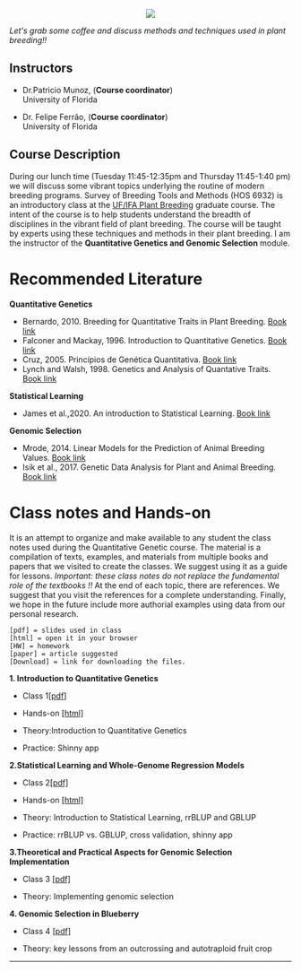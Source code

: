 <p align="center">
  <img  src="./tmp.png" />
</p>

*Let's grab some coffee and discuss methods and techniques used in plant breeding!!* 

## Instructors

- Dr.Patricio Munoz, (**Course coordinator**)\
University of Florida

- Dr. Felipe Ferrão, (**Course coordinator**)\
University of Florida

## Course Description

During our lunch time (Tuesday 11:45-12:35pm and Thursday 11:45-1:40 pm) we will discuss some vibrant topics underlying the routine of modern breeding programs. Survey of Breeding Tools and Methods (HOS 6932) is an introductory class at the [UF/IFA Plant Breeding](https://programs.ifas.ufl.edu/plant-breeding/graduate-program/) graduate course. The intent of the course is to help students understand the breadth of disciplines in the vibrant field of plant breeding. The course will be taught by experts using these techniques and methods in their plant breeding. I am the instructor of the **Quantitative Genetics and Genomic Selection** module.  

# Recommended Literature

**Quantitative Genetics**

- Bernardo, 2010. Breeding for Quantitative Traits in Plant Breeding. [Book link](http://stemmapress.com/)
- Falconer and Mackay, 1996. Introduction to Quantitative Genetics.
[Book link](https://www.amazon.com/Introduction-Quantitative-Genetics-Douglas-Falconer/dp/0582243025)
- Cruz, 2005. Princípios de Genética Quantitativa. [Book link](https://www.editoraufv.com.br/produto/principios-de-genetica-quantitativa/1109015)
- Lynch and Walsh, 1998. Genetics and Analysis of Quantative Traits. [Book link](https://www.amazon.com/Genetics-Analysis-Quantitative-Traits-Michael/dp/0878934812)

**Statistical Learning**

- James et al.,2020. An introduction to Statistical Learning. [Book link](https://www.statlearning.com/) 

**Genomic Selection**

- Mrode, 2014. Linear Models for the Prediction of Animal Breeding Values. [Book link](https://www.amazon.com/Linear-Models-Prediction-Animal-Breeding/dp/1845939816)
- Isik et al., 2017. Genetic Data Analysis for Plant and Animal Breeding. [Book link](https://www.springer.com/gp/book/9783319551753)

# Class notes and Hands-on

It is an attempt to organize and make available to any student the class notes used during the Quantitative Genetic course. The material is a compilation of texts, examples, and materials from multiple books and papers that we visited to create the classes. We suggest using it as a guide for lessons. *Important: these class notes do not replace the fundamental role of the textbooks !!* At the end of each topic, there are references. We suggest that you visit the references for a complete understanding. Finally, we hope in the future include more authorial examples using data from our personal research.




```
[pdf] = slides used in class
[html] = open it in your browser
[HW] = homework
[paper] = article suggested
[Download] = link for downloading the files. 
```
**1. Introduction to Quantitative Genetics** 

- Class 1[[pdf]](https://github.com/lfelipe-ferrao/lfelipe-ferrao.github.io/blob/master/class/survey/Introduction_2022.pdf)
- Hands-on [[html]](https://htmlpreview.github.io/?https://github.com/lfelipe-ferrao/lfelipe-ferrao.github.io/blob/master/class/survey/1.Introduction.html)

- Theory:Introduction to Quantitative Genetics
- Practice: Shinny app

**2.Statistical Learning and Whole-Genome Regression Models**

- Class 2[[pdf]](https://github.com/lfelipe-ferrao/lfelipe-ferrao.github.io/blob/master/class/survey/2.LinearModelRegularization.pdf)
- Hands-on [[html]](https://htmlpreview.github.io/?https://github.com/lfelipe-ferrao/lfelipe-ferrao.github.io/blob/master/class/survey/3.GS.html)

- Theory: Introduction to Statistical Learning, rrBLUP and GBLUP 
- Practice: rrBLUP vs. GBLUP, cross validation, shinny app

**3.Theoretical and Practical Aspects for Genomic Selection Implementation**

- Class 3 [[pdf]](https://github.com/lfelipe-ferrao/lfelipe-ferrao.github.io/blob/master/class/survey/3.GS.pdf)

- Theory: Implementing genomic selection

**4. Genomic Selection in Blueberry**

- Class 4 [[pdf]](https://github.com/lfelipe-ferrao/lfelipe-ferrao.github.io/blob/master/class/survey/Survey.pdf)

- Theory: key lessons from an outcrossing and autotraploid fruit crop 

-----
